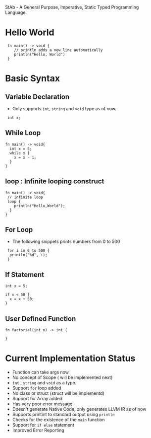 StAb - A General Purpose, Imperative, Static Typed Programming Language.

# Hello World

```
 fn main() -> void {
    // println adds a new line automatically
    println("Hello, World")
 }
```

# Basic Syntax

## Variable Declaration
 - Only supports `int`, `string` and `void` type as of now.
```
 int x;
```

## While Loop

```
fn main() -> void{
  int x = 5;
  while x {
    x = x - 1;
  }
}
```

## loop : Infinite looping construct 

```
fn main() -> void{ 
 // infinite loop
 loop {
    println("Hello,World");
  }
}
```
## For Loop
- The following snippets prints numbers from 0 to 500
```
 for i in 0 to 500 {
  println("%d", i);
 }
```
## If Statement
```
int x = 5;

if x < 50 {
  x = x + 50;
}
```

## User Defined Function

```
fn factorial(int n) -> int {
  
}
```

# Current Implementation Status 

 - Function can take args now.
 - No concept of Scope ( will be implemented next)
 - `int` , `string` and `void` as a type.
 - Support `for` loop added
 - No class or struct (struct will be implementd)
 - Support for Array added
 - Has very poor error message
 - Doesn't generate Native Code, only generates LLVM IR as of now 
 - Supports printint to standard output using `println`
 - Checks for the existence of the `main` function
 - Support for `if else` statement
 - Improved Error Reporting
